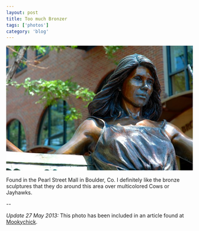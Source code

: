```yaml
---
layout: post
title: Too much Bronzer
tags: ['photos']
category: 'blog'
---
```


![Boulder  Bronzer :: Nikon D70](/media/2007/07/boulder.jpg)

Found in the Pearl Street Mall in Boulder, Co. I definitely like the
bronze sculptures that they do around this area over multicolored Cows
or Jayhawks.

--

*Update 27 May 2013:* This photo has been included in an article found at
[Mookychick](http://www.mookychick.co.uk/feminism-politics/feminism/i-am-not-beautiful-and-do-not-need-to-be.php).  
